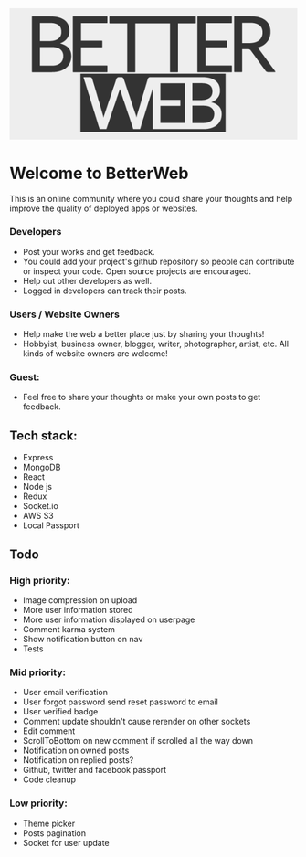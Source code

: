 ![Logo](./src/img/betterweb-logo-readme.png "Hey, you're awesome!")

# Welcome to BetterWeb
This is an online community where you could share your thoughts and help improve the quality of deployed apps or websites.

### Developers
* Post your works and get feedback.
* You could add your project's github repository so people can contribute or inspect your code. Open source projects are encouraged.
* Help out other developers as well.
* Logged in developers can track their posts.

### Users / Website Owners
* Help make the web a better place just by sharing your thoughts!
* Hobbyist, business owner, blogger, writer, photographer, artist, etc. All kinds of website owners are welcome!

### Guest:
* Feel free to share your thoughts or make your own posts to get feedback.

## Tech stack:
* Express
* MongoDB
* React
* Node js
* Redux
* Socket.io
* AWS S3
* Local Passport

## Todo
### High priority:
* Image compression on upload
* More user information stored
* More user information displayed on userpage
* Comment karma system
* Show notification button on nav
* Tests

### Mid priority:
* User email verification
* User forgot password send reset password to email
* User verified badge
* Comment update shouldn't cause rerender on other sockets
* Edit comment
* ScrollToBottom on new comment if scrolled all the way down
* Notification on owned posts
* Notification on replied posts?
* Github, twitter and facebook passport
* Code cleanup

### Low priority:
* Theme picker
* Posts pagination
* Socket for user update